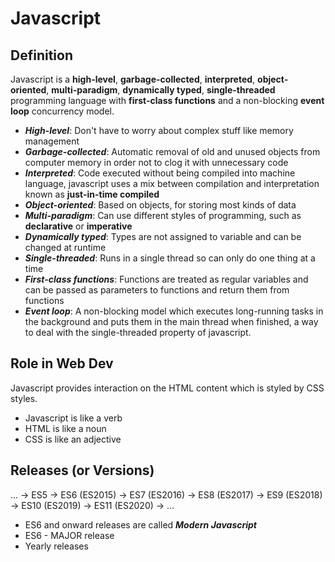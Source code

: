 # **Javascript**

## **Definition**

Javascript is a **high-level**, **garbage-collected**, **interpreted**, **object-oriented**, **multi-paradigm**, **dynamically typed**, **single-threaded** programming language with **first-class functions** and a non-blocking **event loop** concurrency model.

* ***High-level***: Don't have to worry about complex stuff like memory management
* ***Garbage-collected***: Automatic removal of old and unused objects from computer memory in order not to clog it with unnecessary code
* ***Interpreted***: Code executed without being compiled into machine language, javascript uses a mix between compilation and interpretation known as **just-in-time compiled**
* ***Object-oriented***: Based on objects, for storing most kinds of data
* ***Multi-paradigm***: Can use different styles of programming, such as **declarative** or **imperative**
* ***Dynamically typed***: Types are not assigned to variable and can be changed at runtime
* ***Single-threaded***: Runs in a single thread so can only do one thing at a time
* ***First-class functions***: Functions are treated as regular variables and can be passed as parameters to functions and return them from functions
* ***Event loop***: A non-blocking model which executes long-running tasks in the background and puts them in the main thread when finished, a way to deal with the single-threaded property of javascript.

## **Role in Web Dev**

Javascript provides interaction on the HTML content which is styled by CSS styles.

* Javascript is like a verb
* HTML is like a noun
* CSS is like an adjective

## **Releases (or Versions)**

... -> ES5 -> ES6 (ES2015) -> ES7 (ES2016) -> ES8 (ES2017) -> ES9 (ES2018) -> ES10 (ES2019) -> ES11 (ES2020) -> ...

* ES6 and onward releases are called ***Modern Javascript***
* ES6 - MAJOR release
* Yearly releases
